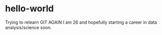 # hello-world
Trying to relearn GIT AGAIN
I am 26 and hopefully starting a career in data analysis/science soon.
